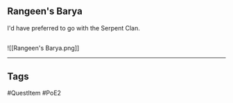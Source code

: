 ## Rangeen's Barya
I'd have preferred to go with the Serpent Clan.
## 
![[Rangeen's Barya.png]]

---
## Tags
#QuestItem
#PoE2